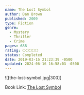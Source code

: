 ```yaml
---
name: The Lost Symbol
author: Dan Brown
published: 2009
type: Fiction
genre:
  - Mystery
  - Thriller
  - Crime
pages: 688
rating: 🌕🌕🌕🌕🌕
status: Completed
date: 2019-03-16 21:23:39 -0500
updated: 2024-06-16 16:58:03 -0500
---
```


![[the-lost-symbol.jpg|300]]

Book Link: [The Lost Symbol](https://www.goodreads.com/book/show/6411961-the-lost-symbol)
